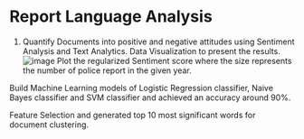 # Report Language Analysis

1. Quantify Documents into positive and negative attitudes using Sentiment Analysis and Text Analytics.
Data Visualization to present the results.
![image](https://user-images.githubusercontent.com/54698026/110877871-2a41bd00-82a8-11eb-8a4b-da6b0f6a8fbc.png)
Plot the regularized Sentiment score where the size represents the number of police report in the given year.

Build Machine Learning models of Logistic Regression classifier, Naive Bayes classifier and
SVM classifier and achieved an accuracy around 90%.

Feature Selection and generated top 10 most significant words for document clustering.

